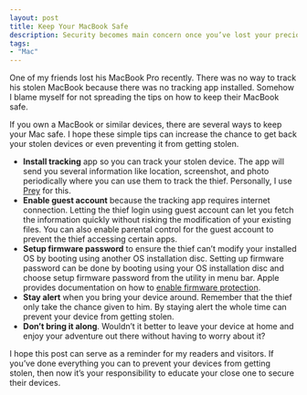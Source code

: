 ```yaml
---
layout: post
title: Keep Your MacBook Safe
description: Security becomes main concern once you’ve lost your precious thing. Here are few tips to help your track MacBook if they‘re lost.
tags:
- "Mac"
---
```

One of my friends lost his MacBook Pro recently. There was no way to track his stolen MacBook because there was no tracking app installed. Somehow I blame myself for not spreading the tips on how to keep their MacBook safe.

If you own a MacBook or similar devices, there are several ways to keep your Mac safe. I hope these simple tips can increase the chance to get back your stolen devices or even preventing it from getting stolen.

<!--more-->

- **Install tracking** app so you can track your stolen device. The app will send you several information like location, screenshot, and photo periodically where you can use them to track the thief. Personally, I use [Prey][1431-001] for this.
- **Enable guest account** because the tracking app requires internet connection. Letting the thief login using guest account can let you fetch the information quickly without risking the modification of your existing files. You can also enable parental control for the guest account to prevent the thief accessing certain apps.
- **Setup firmware password** to ensure the thief can’t modify your installed OS by booting using another OS installation disc. Setting up firmware password can be done by booting using your OS installation disc and choose setup firmware password from the utility in menu bar. Apple provides documentation on how to [enable firmware protection][1431-002].
- **Stay alert** when you bring your device around. Remember that the thief only take the chance given to him. By staying alert the whole time can prevent your device from getting stolen.
- **Don’t bring it along**. Wouldn’t it better to leave your device at home and enjoy your adventure out there without having to worry about it?

I hope this post can serve as a reminder for my readers and visitors. If you’ve done everything you can to prevent your devices from getting stolen, then now it’s your responsibility to educate your close one to secure their devices.

[1431-001]: http://preyproject.com/ "Prey Anti Theft: Track &amp; find stolen Phones, Tablets and Laptops"
[1431-002]: http://support.apple.com/kb/ht1352 "Setting up firmware password protection in Mac OS X - Support - Apple"
